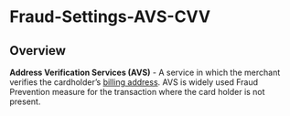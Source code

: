 # Fraud-Settings-AVS-CVV

## Overview

**Address Verification Services (AVS)** - A service in which the merchant verifies the cardholder’s [billing address](../../Master-Data/Address.md#billing-address). AVS is widely used Fraud Prevention measure for the transaction where the card holder is not present.




